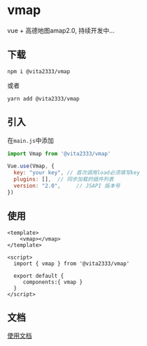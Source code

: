 # vmap 
vue + 高德地图amap2.0, 持续开发中...
 
## 下载
```shell script
npm i @vita2333/vmap
```
或者
```shell script
yarn add @vita2333/vmap
```

## 引入
在`main.js`中添加
```javascript
import Vmap from '@vita2333/vmap'

Vue.use(Vmap, {
  key: "your key", // 首次调用load必须填写key
  plugins: [],  // 同步加载的插件列表
  version: "2.0",     // JSAPI 版本号
})
```

## 使用
```vue
<template>
    <vmap></vmap>
</template>

<script>
  import { vmap } from '@vita2333/vmap'

  export default {
     components:{ vmap }
  }
</script>
```

## 文档
[使用文档](https://vita2333.github.io/vmap/)
